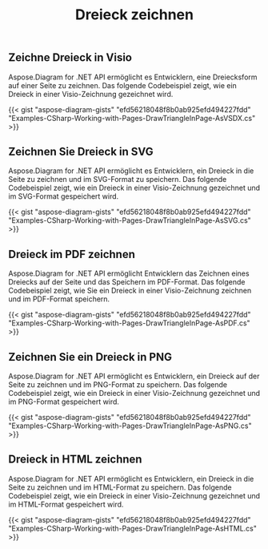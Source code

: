 ﻿---
title: Dreieck zeichnen
type: docs
weight: 60
url: /de/net/drawing/draw-triangle
description: In diesem Abschnitt wird erläutert, wie Sie ein Dreieck auf einer visio-Seite mit Aspose.Diagram zeichnen. Unterstützung bei der Verwendung von C# zum Zeichnen von Dreiecken und zum Speichern als PDF-, SVG-, HTML-, Bild-, XPS- und andere Formate.
---
## **Zeichne Dreieck in Visio**
Aspose.Diagram for .NET API ermöglicht es Entwicklern, eine Dreiecksform auf einer Seite zu zeichnen. Das folgende Codebeispiel zeigt, wie ein Dreieck in einer Visio-Zeichnung gezeichnet wird.

{{< gist "aspose-diagram-gists" "efd56218048f8b0ab925efd494227fdd" "Examples-CSharp-Working-with-Pages-DrawTriangleInPage-AsVSDX.cs" >}}

## **Zeichnen Sie Dreieck in SVG**
Aspose.Diagram for .NET API ermöglicht es Entwicklern, ein Dreieck in die Seite zu zeichnen und im SVG-Format zu speichern. Das folgende Codebeispiel zeigt, wie ein Dreieck in einer Visio-Zeichnung gezeichnet und im SVG-Format gespeichert wird.

{{< gist "aspose-diagram-gists" "efd56218048f8b0ab925efd494227fdd" "Examples-CSharp-Working-with-Pages-DrawTriangleInPage-AsSVG.cs" >}}

## **Dreieck im PDF zeichnen**
Aspose.Diagram for .NET API ermöglicht Entwicklern das Zeichnen eines Dreiecks auf der Seite und das Speichern im PDF-Format. Das folgende Codebeispiel zeigt, wie Sie ein Dreieck in einer Visio-Zeichnung zeichnen und im PDF-Format speichern.

{{< gist "aspose-diagram-gists" "efd56218048f8b0ab925efd494227fdd" "Examples-CSharp-Working-with-Pages-DrawTriangleInPage-AsPDF.cs" >}}

## **Zeichnen Sie ein Dreieck in PNG**
Aspose.Diagram for .NET API ermöglicht es Entwicklern, ein Dreieck auf der Seite zu zeichnen und im PNG-Format zu speichern. Das folgende Codebeispiel zeigt, wie ein Dreieck in einer Visio-Zeichnung gezeichnet und im PNG-Format gespeichert wird.

{{< gist "aspose-diagram-gists" "efd56218048f8b0ab925efd494227fdd" "Examples-CSharp-Working-with-Pages-DrawTriangleInPage-AsPNG.cs" >}}

## **Dreieck in HTML zeichnen**
Aspose.Diagram for .NET API ermöglicht es Entwicklern, ein Dreieck in die Seite zu zeichnen und im HTML-Format zu speichern. Das folgende Codebeispiel zeigt, wie ein Dreieck in einer Visio-Zeichnung gezeichnet und im HTML-Format gespeichert wird.

{{< gist "aspose-diagram-gists" "efd56218048f8b0ab925efd494227fdd" "Examples-CSharp-Working-with-Pages-DrawTriangleInPage-AsHTML.cs" >}}
